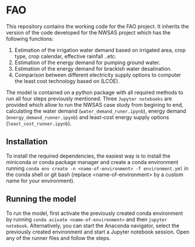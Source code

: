 # FAO
This repository contains the working code for the FAO project. It inherits the 
version of the code developed for the NWSAS project which has the following functions: 
  1) Estimation of the irrigation water demand based on irrigated area, crop 
  type, crop calendar, effective rainfall ..etc.
  2) Estimation of the energy demand for pumping ground water. 
  3) Estimation of the energy demand for brackish water desalination.
  4) Comparison between different electricity supply options to computer the 
  least cost technology based on (LCOE). 

The model is contained on a python package with all required methods 
to run all four steps previously mentioned. Three `Jupyter notebooks` are 
provided which allow to run the NWSAS case study from begining to end, calculating the 
water demand (`water_demand_runer.ipynb`), energy demand (`energy_demand_runner.ipynb`)
and least-cost energy supply options (`least_cost_runner.ipynb`).

## Installation
To install the required dependencies, the easiest way is to install the 
miniconda or conda package manager and create a conda environment running 
`conda env create -n <name-of-environment> -f environment.yml` in the conda 
shell or git bash (replace \<name-of-environment\> by a custom name for your 
environment).

## Running the model
To run the model, first activate the previously created conda environment by 
running `conda acivate <name-of-environment>` and then `jupyter notebook`. 
Alternatively, you can start the Anaconda navigator, select the previously 
created environment and start a Jupyter notebook session. Open any of the 
runner files and follow the steps.